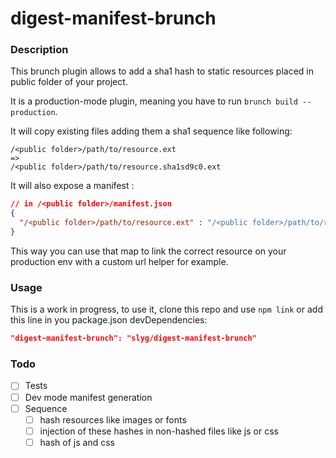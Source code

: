 # digest-manifest-brunch

### Description

This brunch plugin allows to add a sha1 hash to static resources placed in public folder of your project.

It is a production-mode plugin, meaning you have to run `brunch build --production`.

It will copy existing files adding them a sha1 sequence like following:

```
/<public folder>/path/to/resource.ext
=>
/<public folder>/path/to/resource.sha1sd9c0.ext
```

It will also expose a manifest :
```json
// in /<public folder>/manifest.json
{
  "/<public folder>/path/to/resource.ext" : "/<public folder>/path/to/resource.sha1sd9c0.ext"
}
```

This way you can use that map to link the correct resource on your production env with a custom url helper for example.

### Usage

This is a work in progress, to use it, clone this repo and use `npm link` or add this line in you package.json devDependencies:
```json
"digest-manifest-brunch": "slyg/digest-manifest-brunch"
```

### Todo

- [ ] Tests
- [ ] Dev mode manifest generation
- [ ] Sequence
  - [ ] hash resources like images or fonts
  - [ ] injection of these hashes in non-hashed files like js or css
  - [ ] hash of js and css
